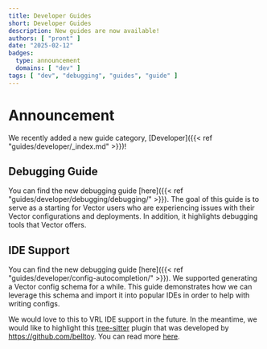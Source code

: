 ```yaml
---
title: Developer Guides
short: Developer Guides
description: New guides are now available!
authors: [ "pront" ]
date: "2025-02-12"
badges:
  type: announcement
  domains: [ "dev" ]
tags: [ "dev", "debugging", "guides", "guide" ]
---
```


# Announcement

We recently added a new guide category, [Developer]({{< ref "guides/developer/_index.md" >}})!

## Debugging Guide

You can find the new debugging guide [here]({{< ref "guides/developer/debugging/debugging/" >}}). The goal of this guide is to serve as a
starting for Vector users who are experiencing issues with their Vector configurations and deployments. In addition, it highlights
debugging tools that Vector offers.

## IDE Support

You can find the new debugging guide [here]({{< ref "guides/developer/config-autocompletion/" >}}).
We supported generating a Vector config schema for a while. This guide demonstrates how we can leverage this schema and import it into
popular IDEs in order to help with writing configs.

We would love to this to VRL IDE support in the future. In the meantime, we would like to highlight
this   [tree-sitter](https://github.com/tree-sitter/tree-sitter) plugin that was developed by https://github.com/belltoy. You can read more
[here](https://github.com/vectordotdev/vrl/issues/964).